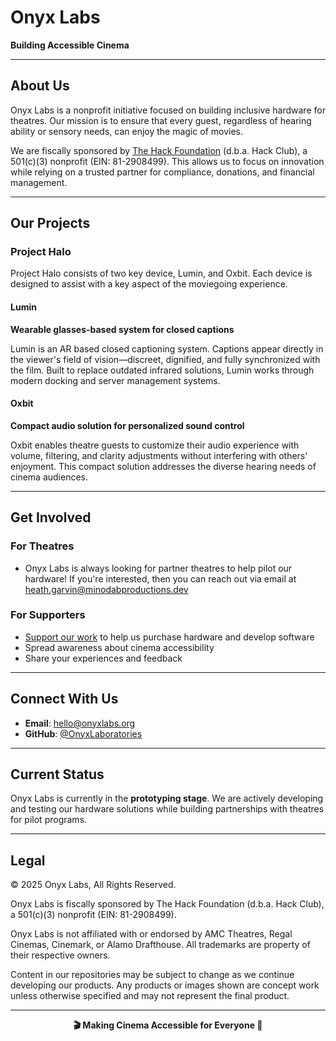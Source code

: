 # Onyx Labs

**Building Accessible Cinema**

---

## About Us

Onyx Labs is a nonprofit initiative focused on building inclusive hardware for theatres. Our mission is to ensure that every guest, regardless of hearing ability or sensory needs, can enjoy the magic of movies.

We are fiscally sponsored by [The Hack Foundation](https://hackfoundation.org/) (d.b.a. Hack Club), a 501(c)(3) nonprofit (EIN: 81-2908499). This allows us to focus on innovation while relying on a trusted partner for compliance, donations, and financial management.

---

## Our Projects

### Project Halo
Project Halo consists of two key device, Lumin, and Oxbit. Each device is designed to assist with a key aspect of the moviegoing experience.

#### Lumin
**Wearable glasses-based system for closed captions**

Lumin is an AR based closed captioning system. Captions appear directly in the viewer's field of vision—discreet, dignified, and fully synchronized with the film. Built to replace outdated infrared solutions, Lumin works through modern docking and server management systems.

#### Oxbit
**Compact audio solution for personalized sound control**

Oxbit enables theatre guests to customize their audio experience with volume, filtering, and clarity adjustments without interfering with others' enjoyment. This compact solution addresses the diverse hearing needs of cinema audiences.

---

## Get Involved

### For Theatres
- Onyx Labs is always looking for partner theatres to help pilot our hardware! If you're interested, then you can reach out via email at [heath.garvin@minodabproductions.dev](mailto:heath.garvin@minodabproductions.dev)

### For Supporters
- [Support our work](https://coff.ee/minodab492) to help us purchase hardware and develop software
- Spread awareness about cinema accessibility
- Share your experiences and feedback

---

## Connect With Us

- **Email**: [hello@onyxlabs.org](mailto:heath.garvin@minodabproductions.dev)
- **GitHub**: [@OnyxLaboratories](https://github.com/OnyxLaboratories)

---

## Current Status

Onyx Labs is currently in the **prototyping stage**. We are actively developing and testing our hardware solutions while building partnerships with theatres for pilot programs.

---

## Legal

© 2025 Onyx Labs, All Rights Reserved.

Onyx Labs is fiscally sponsored by The Hack Foundation (d.b.a. Hack Club), a 501(c)(3) nonprofit (EIN: 81-2908499).

Onyx Labs is not affiliated with or endorsed by AMC Theatres, Regal Cinemas, Cinemark, or Alamo Drafthouse. All trademarks are property of their respective owners.

Content in our repositories may be subject to change as we continue developing our products. Any products or images shown are concept work unless otherwise specified and may not represent the final product.

---

<div align="center">
  <strong>🎬 Making Cinema Accessible for Everyone 🎯</strong>
</div>
